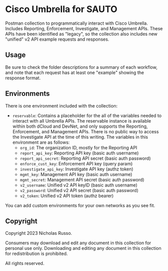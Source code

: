 # Cisco Umbrella for SAUTO
Postman collection to programmatically interact with Cisco Umbrella.
Includes Reporting, Enforcement, Investigate, and Management APIs. These
APIs have been identified as "legacy", so the collection also includes
new "unified" v2 API example requests and responses.

## Usage
Be sure to check the folder descriptions for a summary of each workflow,
and note that each request has at least one "example" showing the response
format.

## Environments
There is one environment included with the collection:
  * `reservable`: Contains a placeholder for the all of the variables
    needed to interact with all Umbrella APIs. The reservable
    instance is available within both dCloud and DevNet, and only supports
    the Reporting, Enforcement, and Management APIs. There is no public
    way to access the Investigate API at the time of this writing.
    The variables in this environment are as follows:
    * `org_id`: The organization ID, mostly for the Reporting API
    * `report_api_key`: Reporting API key (basic auth username)
    * `report_api_secret`: Reporting API secret (basic auth password)
    * `enforce_cust_key`: Enforcement API key (query param)
    * `investigate_api_key`: Investigate API key (authz token)
    * `mgmt_key`: Management API key (basic auth username)
    * `mgmt_secret`: Management API secret (basic auth password)
    * `v2_username`: Unified v2 API keyID (basic auth username)
    * `v2_password`: Unified v2 API secret (basic auth password)
    * `v2_token`: Unified v2 API token (authz bearer)

You can add custom environments for your own networks as you see fit.

## Copyright
Copyright 2023 Nicholas Russo.

Consumers may download and edit any document in this collection for personal
use only. Downloading and editing any document in this collection for
redistribution is prohibited.

All rights reserved.
